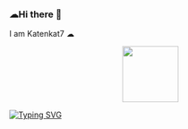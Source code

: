 ### ☁Hi there 👋
I am Katenkat7 ☁
<div id="header" align="center">
  <img src="[[https://media.giphy.com/media/M9gbBd9nbDrOTu1Mqx/giphy.gif](https://media.giphy.com/media/uWYjSbkIE2XIMIc7gh/giphy.gif)https://media.giphy.com/media/uWYjSbkIE2XIMIc7gh/giphy.gif](https://media.giphy.com/media/uWYjSbkIE2XIMIc7gh/giphy.gif)" width="100"/>
</div>

<!--
**katenkat7/katenkat7** is a ✨ _special_ ✨ repository because its `README.md` (this file) appears on your GitHub profile.

Here are some ideas to get you started:

- 🔭 I’m currently working on ...
- 🌱 I’m currently learning ...
- 👯 I’m looking to collaborate on ...
- 🤔 I’m looking for help with ...
- 💬 Ask me about ...
- 📫 How to reach me: ...
- 😄 Pronouns: ...
- ⚡ Fun fact: ...
-->
[![Typing SVG](https://readme-typing-svg.herokuapp.com?color=%2336BCF7&lines=Medical+cybernetics+student)](https://git.io/typing-svg)


